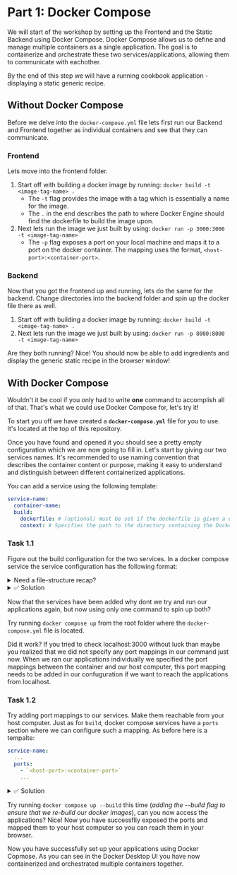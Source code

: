 # Part 1: Docker Compose

We will start of the workshop by setting up the Frontend and the Static Backend using Docker Compose. Docker Compose allows us to define and manage multiple containers as a single application. The goal is to containerize and orchestrate these two services/applications, allowing them to communicate with eachother.

By the end of this step we will have a running cookbook application - displaying a static generic recipe.

## Without Docker Compose

Before we delve into the `docker-compose.yml` file lets first run our Backend and Frontend together as individual containers and see that they can communicate.

### Frontend

Lets move into the frontend folder.

1. Start off with building a docker image by running: `docker build -t <image-tag-name> .`
   - The `-t` flag provides the image with a tag which is essentially a name for the image.
   - The `.` in the end describes the path to where Docker Engine should find the dockerfile to build the image upon.
2. Next lets run the image we just built by using: `docker run -p 3000:3000 -t <image-tag-name>`
   - The `-p` flag exposes a port on your local machine and maps it to a port on the docker container. The mapping uses the format, `<host-port>:<container-port>`.

### Backend

Now that you got the frontend up and running, lets do the same for the backend. Change directories into the backend folder and spin up the docker file there as well.

1. Start off with building a docker image by running: `docker build -t <image-tag-name> .`
2. Next lets run the image we just built by using: `docker run -p 8000:8000 -t <image-tag-name>`

Are they both running? Nice! You should now be able to add ingredients and display the generic static recipe in the browser window!

## With Docker Compose

Wouldn't it be cool if you only had to write **one** command to accomplish all of that. That's what we could use Docker Compose for, let's try it!

To start you off we have created a **`docker-compose.yml`** file for you to use. It's located at the top of this repository.

Once you have found and opened it you should see a pretty empty configuration which we are now going to fill in. Let's start by giving our two services names. It's recommended to use naming convention that describes the container content or purpose, making it easy to understand and distinguish between different containerized applications.

You can add a service using the following template:

```yml
service-name:
  container-name:
  build:
    dockerfile: # (optional) must be set if the dockerfile is given a different value than the default name 'Dockerfile'.
    context: # Specifies the path to the directory containing the Dockerfile and the build context.
```

### Task 1.1

Figure out the build configuration for the two services. In a docker compose service the service configuration has the following format:

<details>
<summary>Need a file-structure recap? </summary>
We have the following folder structure to work with, where the applications each have configured docker files in their respective root folders:

```
 root/
    docker-compose.yml
    applications/
        frontend/
        backend/
        backend-openai/
```

</details>

<details>
<summary>✅ Solution</summary>
For the frontend service the context and dockerfile should be:

```yml
build:
  dockerfile: dockerfile
  context: applications/frontend/
```

Similarly the backend build configuration should be:

```yml
build:
  dockerfile: backend.dockerfile
  context: applications/backend/
```

</details>

Now that the services have been added why dont we try and run our applications again, but now using only one command to spin up both?

Try running `docker compose up` from the root folder where the `docker-compose.yml` file is located.

Did it work? If you tried to check localhost:3000 without luck than maybe you realized that we did not specify any port mappings in our command just now. When we ran our applications individually we specified the port mappings between the container and our host computer, this port mapping needs to be added in our confuguration if we want to reach the applications from localhost.

### Task 1.2

Try adding port mappings to our services. Make them reachable from your host computer. Just as for `build`, docker compose services have a `ports` section where we can configure such a mapping. As before here is a tempalte:

```yml
service-name:
  ...
  ports:
    - `<host-port>:<container-port>`
    ...
```

<details>
<summary>✅ Solution</summary>
At the end of this task you should have a `docker-compose.yml` file that looks like this:

```yml
version: "3"
services:
  codepub-backend:
    container_name: codepub-container-workshop-backend
    build:
      dockerfile: backend.dockerfile
      context: applications/backend/
    ports:
      - "8001:8000"
  codepub-frontend:
    container_name: codepub-container-workshop-frontend
    build:
      dockerfile: dockerfile
      context: applications/frontend/
    ports:
      - "3001:3000"
```

</details>

Try running `docker compose up --build` this time (_adding the --build flag to ensure that we re-build our docker images_), can you now access the applications? Nice! Now you have successflly exposed the ports and mapped them to your host computer so you can reach them in your browser.

Now you have successfully set up your applications using Docker Copmose. As you can see in the Docker Desktop UI you have now containerized and orchestrated multiple containers together.
